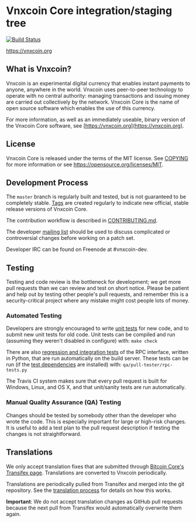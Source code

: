 Vnxcoin Core integration/staging tree
=====================================

[![Build Status](https://travis-ci.org/vnxcoin-project/vnxcoin.svg?branch=master)](https://travis-ci.org/vnxcoin-project/vnxcoin)

https://vnxcoin.org

What is Vnxcoin?
----------------

Vnxcoin is an experimental digital currency that enables instant payments to
anyone, anywhere in the world. Vnxcoin uses peer-to-peer technology to operate
with no central authority: managing transactions and issuing money are carried
out collectively by the network. Vnxcoin Core is the name of open source
software which enables the use of this currency.

For more information, as well as an immediately useable, binary version of
the Vnxcoin Core software, see [https://vnxcoin.org](https://vnxcoin.org).

License
-------

Vnxcoin Core is released under the terms of the MIT license. See [COPYING](COPYING) for more
information or see https://opensource.org/licenses/MIT.

Development Process
-------------------

The `master` branch is regularly built and tested, but is not guaranteed to be
completely stable. [Tags](https://github.com/vnxcoin-project/vnxcoin/tags) are created
regularly to indicate new official, stable release versions of Vnxcoin Core.

The contribution workflow is described in [CONTRIBUTING.md](CONTRIBUTING.md).

The developer [mailing list](https://groups.google.com/forum/#!forum/vnxcoin-dev)
should be used to discuss complicated or controversial changes before working
on a patch set.

Developer IRC can be found on Freenode at #vnxcoin-dev.

Testing
-------

Testing and code review is the bottleneck for development; we get more pull
requests than we can review and test on short notice. Please be patient and help out by testing
other people's pull requests, and remember this is a security-critical project where any mistake might cost people
lots of money.

### Automated Testing

Developers are strongly encouraged to write [unit tests](/doc/unit-tests.md) for new code, and to
submit new unit tests for old code. Unit tests can be compiled and run
(assuming they weren't disabled in configure) with: `make check`

There are also [regression and integration tests](/qa) of the RPC interface, written
in Python, that are run automatically on the build server.
These tests can be run (if the [test dependencies](/qa) are installed) with: `qa/pull-tester/rpc-tests.py`

The Travis CI system makes sure that every pull request is built for Windows, Linux, and OS X, and that unit/sanity tests are run automatically.

### Manual Quality Assurance (QA) Testing

Changes should be tested by somebody other than the developer who wrote the
code. This is especially important for large or high-risk changes. It is useful
to add a test plan to the pull request description if testing the changes is
not straightforward.

Translations
------------

We only accept translation fixes that are submitted through [Bitcoin Core's Transifex page](https://www.transifex.com/projects/p/bitcoin/).
Translations are converted to Vnxcoin periodically.

Translations are periodically pulled from Transifex and merged into the git repository. See the
[translation process](doc/translation_process.md) for details on how this works.

**Important**: We do not accept translation changes as GitHub pull requests because the next
pull from Transifex would automatically overwrite them again.
